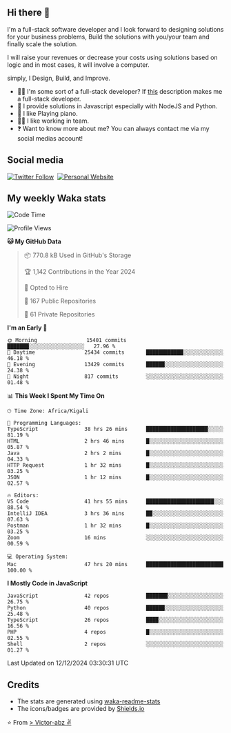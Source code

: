 ## Hi there 👋
I'm a full-stack software developer and I look forward to designing solutions for your business problems, Build the solutions with you/your team and finally scale the solution.

I will raise your revenues or decrease your costs using solutions based on logic and in most cases, it will involve a computer.

simply, I Design, Build, and Improve.

- 👨‍💻 I'm some sort of a full-stack developer? If [this](https://www.w3schools.com/whatis/whatis_fullstack.asp) description makes me a full-stack developer.
- 🌱 I provide solutions in Javascript especially with NodeJS and Python. 
- 🎹 I like Playing piano.
- 👯‍♀️ I like working in team.
- ❓ Want to know more about me? You can always contact me via my social medias account!

## Social media
[![Twitter Follow](https://img.shields.io/twitter/follow/vicky_abz?color=%231DA1F2&label=Twitter&style=for-the-badge&logo=twitter&logoColor=ffffff)](https://twitter.com/vicky_abz)
‎‎ [![Personal Website](https://img.shields.io/static/v1?label=visit&message=victor-abz.com&color=%235F021F&style=for-the-badge)](https://victor-abz.com/)

## My weekly Waka stats
<!--START_SECTION:waka-->
![Code Time](http://img.shields.io/badge/Code%20Time-940%20hrs%2053%20mins-blue)

![Profile Views](http://img.shields.io/badge/Profile%20Views-0-blue)

**🐱 My GitHub Data** 

> 📦 770.8 kB Used in GitHub's Storage 
 > 
> 🏆 1,142 Contributions in the Year 2024
 > 
> 💼 Opted to Hire
 > 
> 📜 167 Public Repositories 
 > 
> 🔑 61 Private Repositories 
 > 
**I'm an Early 🐤** 

```text
🌞 Morning                15401 commits       ███████░░░░░░░░░░░░░░░░░░   27.96 % 
🌆 Daytime                25434 commits       ████████████░░░░░░░░░░░░░   46.18 % 
🌃 Evening                13429 commits       ██████░░░░░░░░░░░░░░░░░░░   24.38 % 
🌙 Night                  817 commits         ░░░░░░░░░░░░░░░░░░░░░░░░░   01.48 % 
```


📊 **This Week I Spent My Time On** 

```text
🕑︎ Time Zone: Africa/Kigali

💬 Programming Languages: 
TypeScript               38 hrs 26 mins      ████████████████████░░░░░   81.19 % 
HTML                     2 hrs 46 mins       █░░░░░░░░░░░░░░░░░░░░░░░░   05.87 % 
Java                     2 hrs 2 mins        █░░░░░░░░░░░░░░░░░░░░░░░░   04.33 % 
HTTP Request             1 hr 32 mins        █░░░░░░░░░░░░░░░░░░░░░░░░   03.25 % 
JSON                     1 hr 12 mins        █░░░░░░░░░░░░░░░░░░░░░░░░   02.57 % 

🔥 Editors: 
VS Code                  41 hrs 55 mins      ██████████████████████░░░   88.54 % 
IntelliJ IDEA            3 hrs 36 mins       ██░░░░░░░░░░░░░░░░░░░░░░░   07.63 % 
Postman                  1 hr 32 mins        █░░░░░░░░░░░░░░░░░░░░░░░░   03.25 % 
Zoom                     16 mins             ░░░░░░░░░░░░░░░░░░░░░░░░░   00.59 % 

💻 Operating System: 
Mac                      47 hrs 20 mins      █████████████████████████   100.00 % 
```

**I Mostly Code in JavaScript** 

```text
JavaScript               42 repos            ███████░░░░░░░░░░░░░░░░░░   26.75 % 
Python                   40 repos            ██████░░░░░░░░░░░░░░░░░░░   25.48 % 
TypeScript               26 repos            ████░░░░░░░░░░░░░░░░░░░░░   16.56 % 
PHP                      4 repos             █░░░░░░░░░░░░░░░░░░░░░░░░   02.55 % 
Shell                    2 repos             ░░░░░░░░░░░░░░░░░░░░░░░░░   01.27 % 
```




 Last Updated on 12/12/2024 03:30:31 UTC
<!--END_SECTION:waka-->

## Credits
- The stats are generated using [waka-readme-stats](https://github.com/anmol098/waka-readme-stats)
- The icons/badges are provided by [Shields.io](https://shields.io/)

⭐️ From [> Victor-abz ✌](https://victor-abz.com/)
